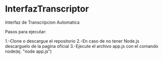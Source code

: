 # InterfazTranscriptor
Interfaz de Transcripcion Automatica

Pasos para ejecutar: 

1.-Clone o descargue el repositorio
2.-En caso de no tener Node.js descarguelo de la pagina oficial
3.-Ejecute el archivo app.js con el comando node(ej. "node app.js")

